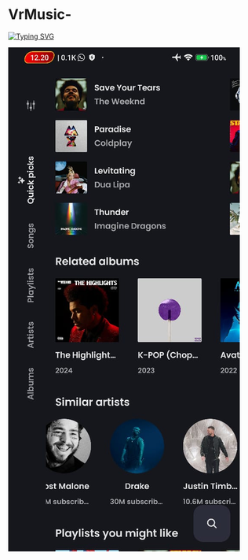 # VrMusic-


[![Typing SVG](https://readme-typing-svg.demolab.com?font=Space&pause=1000&color=24F74D&center=true&vCenter=true&random=false&width=435&lines=VrMusic;Online+Music+Streaming+App)](https://git.io/typing-svg)


![demo](demo.jpg)
